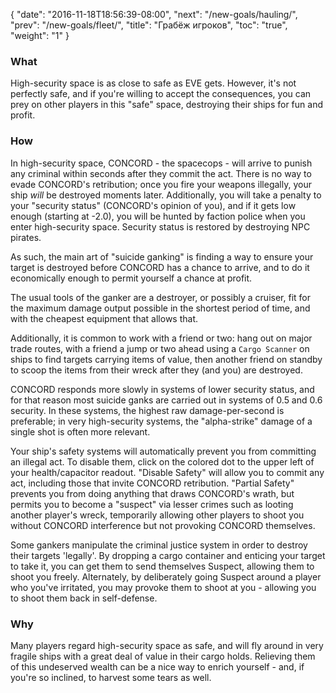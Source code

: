 {
  "date": "2016-11-18T18:56:39-08:00",
  "next": "/new-goals/hauling/",
  "prev": "/new-goals/fleet/",
  "title": "Грабёж игроков",
  "toc": "true",
  "weight": "1"
}

### What

High-security space is as close to safe as EVE gets.
However, it's not perfectly safe, and if you're willing to accept the consequences,
you can prey on other players in this "safe" space,
destroying their ships for fun and profit.

### How

In high-security space, CONCORD - the spacecops -
will arrive to punish any criminal within seconds after they commit the act.
There is no way to evade CONCORD's retribution; once you fire your weapons illegally,
your ship *will* be destroyed moments later.  Additionally, you will take a penalty to your
"security status" (CONCORD's opinion of you), and if it gets low enough (starting at -2.0), 
you will be hunted by faction police when you enter high-security space.
Security status is restored by destroying NPC pirates.

As such, the main art of "suicide ganking" is finding a way
to ensure your target is destroyed before CONCORD has a chance to arrive,
and to do it economically enough to permit yourself a chance at profit.

The usual tools of the ganker are a destroyer, or possibly a cruiser,
fit for the maximum damage output possible in the shortest period of time,
and with the cheapest equipment that allows that.

Additionally, it is common to work with a friend or two:
hang out on major trade routes, with a friend a jump or two ahead using a 
`Cargo Scanner` on ships to find targets carrying items of value,
then another friend on standby to scoop the items from their wreck
after they (and you) are destroyed.

CONCORD responds more slowly in systems of lower security status,
and for that reason most suicide ganks are carried out in systems of 
0.5 and 0.6 security.  In these systems, the highest raw damage-per-second
is preferable; in very high-security systems, the "alpha-strike" damage
of a single shot is often more relevant.

Your ship's safety systems will automatically prevent you from committing an illegal act.
To disable them, click on the colored dot to the upper left of your health/capacitor readout.
"Disable Safety" will allow you to commit any act, including those that invite CONCORD retribution.
"Partial Safety" prevents you from doing anything that draws CONCORD's wrath,
but permits you to become a "suspect" via lesser crimes such as looting another player's wreck,
temporarily allowing other players to shoot you without CONCORD interference but not provoking CONCORD themselves.

Some gankers manipulate the criminal justice system in order to destroy their targets 'legally'.
By dropping a cargo container and enticing your target to take it,
you can get them to send themselves Suspect, allowing them to shoot you freely.
Alternately, by deliberately going Suspect around a player who you've irritated,
you may provoke them to shoot at you - allowing you to shoot them back in self-defense.

### Why

Many players regard high-security space as safe,
and will fly around in very fragile ships
with a great deal of value in their cargo holds.
Relieving them of this undeserved wealth can be a nice way to enrich yourself - 
and, if you're so inclined, to harvest some tears as well.
